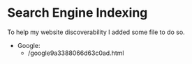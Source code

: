# Search Engine Indexing

To help my website discoverability I added some file to do so.

* Google:
  * /google9a3388066d63c0ad.html
